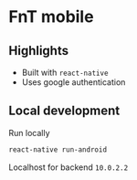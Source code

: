 # FnT mobile

## Highlights

- Built with `react-native`
- Uses google authentication

## Local development

Run locally

```bash
react-native run-android
```

Localhost for backend `10.0.2.2`
